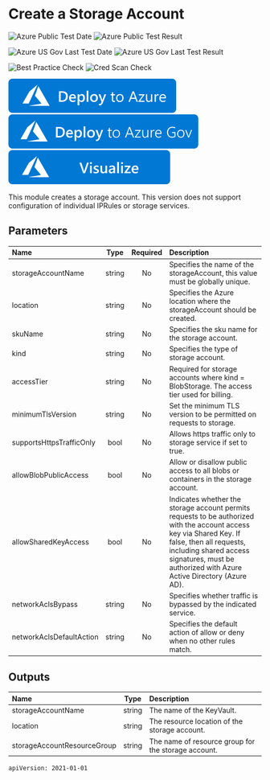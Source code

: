 # Create a Storage Account

![Azure Public Test Date](https://azurequickstartsservice.blob.core.windows.net/badges/modules/Microsoft.Storage/storageAccounts/0.9/PublicLastTestDate.svg)
![Azure Public Test Result](https://azurequickstartsservice.blob.core.windows.net/badges/modules/Microsoft.Storage/storageAccounts/0.9/PublicDeployment.svg)

![Azure US Gov Last Test Date](https://azurequickstartsservice.blob.core.windows.net/badges/modules/Microsoft.Storage/storageAccounts/0.9/FairfaxLastTestDate.svg)
![Azure US Gov Last Test Result](https://azurequickstartsservice.blob.core.windows.net/badges/modules/Microsoft.Storage/storageAccounts/0.9/FairfaxDeployment.svg)

![Best Practice Check](https://azurequickstartsservice.blob.core.windows.net/badges/modules/Microsoft.Storage/storageAccounts/0.9/BestPracticeResult.svg)
![Cred Scan Check](https://azurequickstartsservice.blob.core.windows.net/badges/modules/Microsoft.Storage/storageAccounts/0.9/CredScanResult.svg)

[![Deploy To Azure](https://raw.githubusercontent.com/Azure/azure-quickstart-templates/master/1-CONTRIBUTION-GUIDE/images/deploytoazure.svg?sanitize=true)](https://portal.azure.com/#create/Microsoft.Template/uri/https%3A%2F%2Fraw.githubusercontent.com%2FAzure%2Fazure-quickstart-templates%2Fmaster%2Fmodules%2FMicrosoft.Storage%2FstorageAccounts%2F0.9%2Fazuredeploy.json)
[![Deploy To Azure US Gov](https://raw.githubusercontent.com/Azure/azure-quickstart-templates/master/1-CONTRIBUTION-GUIDE/images/deploytoazuregov.svg?sanitize=true)](https://portal.azure.us/#create/Microsoft.Template/uri/https%3A%2F%2Fraw.githubusercontent.com%2FAzure%2Fazure-quickstart-templates%2Fmaster%2Fmodules%2FMicrosoft.Storage%2FstorageAccounts%2F0.9%2Fazuredeploy.json)
[![Visualize](https://raw.githubusercontent.com/Azure/azure-quickstart-templates/master/1-CONTRIBUTION-GUIDE/images/visualizebutton.svg?sanitize=true)](http://armviz.io/#/?load=https%3A%2F%2Fraw.githubusercontent.com%2FAzure%2Fazure-quickstart-templates%2Fmaster%2Fmodules%2FMicrosoft.Storage%2FstorageAccounts%2F0.9%2Fazuredeploy.json)    

This module creates a storage account. This version does not support configuration of individual IPRules or storage services.

## Parameters

| Name | Type | Required | Description |
| :------------- | :----------: | :----------: | :------------- |
| storageAccountName | string | No | Specifies the name of the storageAccount, this value must be globally unique. |
| location | string | No | Specifies the Azure location where the storageAccount should be created. |
| skuName | string | No | Specifies the sku name for the storage account. |
| kind | string | No | Specifies the type of storage account.|
| accessTier | string | No | Required for storage accounts where kind = BlobStorage. The access tier used for billing. |
| minimumTlsVersion | string | No | Set the minimum TLS version to be permitted on requests to storage. |
| supportsHttpsTrafficOnly |  bool | No | Allows https traffic only to storage service if set to true. |
| allowBlobPublicAccess |  bool | No | Allow or disallow public access to all blobs or containers in the storage account. |
| allowSharedKeyAccess |  bool | No | Indicates whether the storage account permits requests to be authorized with the account access key via Shared Key. If false, then all requests, including shared access signatures, must be authorized with Azure Active Directory (Azure AD). |
| networkAclsBypass |  string | No | Specifies whether traffic is bypassed by the indicated service. |
| networkAclsDefaultAction |  string | No | Specifies the default action of allow or deny when no other rules match. |

## Outputs

| Name | Type | Description |
| :------------- | :----------: | :------------- |
| storageAccountName | string | The name of the KeyVault. |
| location | string | The resource location of the storage account. |
| storageAccountResourceGroup | string | The name of resource group for the storage account. |

```apiVersion: 2021-01-01```
